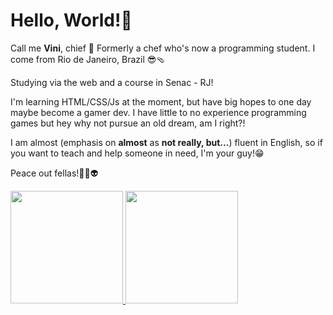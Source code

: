# Hello, World!👋

Call me **Vini**, chief 🫡
Formerly a chef who's now a programming student. I come from Rio de Janeiro, Brazil 😎🩴

Studying via the web and a course in Senac - RJ!

I'm learning HTML/CSS/Js at the moment, but have big hopes to one day maybe become a gamer dev.
I have little to no experience programming games but hey why not pursue an old dream, am I right?! 

I am almost (emphasis on **almost** as **not really, but...**) fluent in English, so if you want to teach and help someone in need, I'm your guy!😁

Peace out fellas!✌🏻👽



<a href="https://github.com/zoomviex">
  <img height="180em" src="https://camo.githubusercontent.com/750ee7f66b4e4abd3533ce6bae10f21d9cc5cf660b09bbf6ee60d8f8527efcc6/68747470733a2f2f6769746875622d726561646d652d73746174732e76657263656c2e6170702f6170693f757365726e616d653d696e67726964736a26636f756e745f707269766174653d74727565267468656d653d7261646963616c2673686f775f69636f6e733d74727565" data-canonical-src="https://github-readme-stats.vercel.app/api?username=zoomviex&amp;count_private=true&amp;theme=radical&amp;show_icons=true" style="max-width: 100%;">
  <img height="180em" src="https://camo.githubusercontent.com/01ad2228b5e90118a6e4be513683e1c721c625aab4eafc79519f4290c135cbcb/68747470733a2f2f6769746875622d726561646d652d73746174732e76657263656c2e6170702f6170692f746f702d6c616e67732f3f757365726e616d653d696e67726964736a267468656d653d7261646963616c266c61796f75743d636f6d70616374" data-canonical-src="https://github-readme-stats.vercel.app/api/top-langs/?username=zoomviex&amp;theme=radical&amp;layout=compact" style="max-width: 100%;">
</a>
